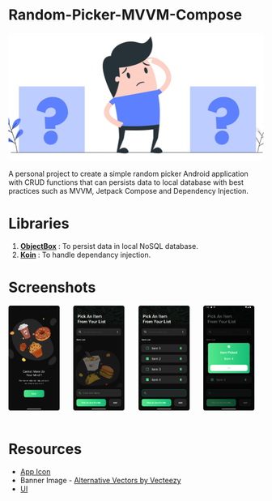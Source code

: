 # Random-Picker-MVVM-Compose
<p>
  <img src="assets/random_picker_banner_image.jpg">
</p>
A personal project to create a simple random picker Android application with CRUD functions that can persists data to local database with best practices such as MVVM, Jetpack Compose and Dependency Injection.

# Libraries
1. <a href="https://github.com/objectbox/objectbox-java"><strong>ObjectBox</strong></a> : To persist data in local NoSQL database.
2. <a href="https://github.com/InsertKoinIO/koin"><strong>Koin</strong></a> : To handle dependancy injection.

# Screenshots
<p>
  <img src="assets/screenshot_2.png" width="20%" height="20%"> 
  &nbsp; &nbsp; &nbsp;
  <img src="assets/screenshot_3.png" width="20%" height="20%"> 
  &nbsp; &nbsp; &nbsp;
  <img src="assets/screenshot_5.png" width="20%" height="20%"> 
  &nbsp; &nbsp; &nbsp;
  <img src="assets/screenshot_6.png" width="20%" height="20%"> 
  &nbsp; &nbsp; &nbsp;
</p>

# Resources
- <a href="https://www.svgrepo.com/svg/466200/shuffle-circle">App Icon</a>
- Banner Image - <a href="https://es.vecteezy.com/vectores-gratis/alternativas">Alternative Vectors by Vecteezy</a>
- <a href="https://uifreebies.net/figma/food-ninja-delivery-app-ui-kit-free">UI</a>
